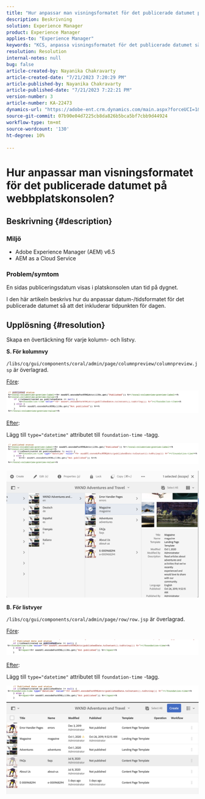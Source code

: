 ```yaml
---
title: "Hur anpassar man visningsformatet för det publicerade datumet på Sites-konsolen?"
description: Beskrivning
solution: Experience Manager
product: Experience Manager
applies-to: "Experience Manager"
keywords: "KCS, anpassa visningsformatet för det publicerade datumet så att det omfattar tid, AEM, platskonsol"
resolution: Resolution
internal-notes: null
bug: false
article-created-by: Nayanika Chakravarty
article-created-date: "7/21/2023 7:20:29 PM"
article-published-by: Nayanika Chakravarty
article-published-date: "7/21/2023 7:22:21 PM"
version-number: 3
article-number: KA-22473
dynamics-url: "https://adobe-ent.crm.dynamics.com/main.aspx?forceUCI=1&pagetype=entityrecord&etn=knowledgearticle&id=7deee0a5-fb27-ee11-9966-6045bd006ce9"
source-git-commit: 07b90e04d7225cb8da826b5bca5bf7cbb9d44924
workflow-type: tm+mt
source-wordcount: '130'
ht-degree: 10%

---
```


# Hur anpassar man visningsformatet för det publicerade datumet på webbplatskonsolen?

## Beskrivning {#description}


### Miljö

- Adobe Experience Manager (AEM) v6.5
- AEM as a Cloud Service


### Problem/symtom

En sidas publiceringsdatum visas i platskonsolen utan tid på dygnet.

I den här artikeln beskrivs hur du anpassar datum-/tidsformatet för det publicerade datumet så att det inkluderar tidpunkten för dagen.


## Upplösning {#resolution}


Skapa en övertäckning för varje kolumn- och listvy.

<b>S. För kolumnvy</b>

`/libs/cq/gui/components/coral/admin/page/columnpreview/columnpreview.jsp` är överlagrad.

<u>Före</u>:

![](assets/76d8eda9-2625-ee11-9cbe-6045bd006a22.png)

<u>Efter</u>:

Lägg till `type="datetime"` attributet till `foundation-time` -tagg.

![](assets/bc3fccb7-2625-ee11-9cbe-6045bd006a22.png)

![](assets/4b4c42f9-2625-ee11-9cbe-6045bd006a22.png)

<b>B. För listvyer</b>

`/libs/cq/gui/components/coral/admin/page/row/row.jsp` är överlagrad.

<u>Före</u>:

![](assets/b4d354c8-2625-ee11-9cbe-6045bd006a22.png)

<u>Efter</u>:

Lägg till `type="datetime"` attributet till `foundation-time` -tagg.

![](assets/82f75cd6-2625-ee11-9cbe-6045bd006a22.png)
![](assets/807c0517-2725-ee11-9cbe-6045bd006a22.png)
